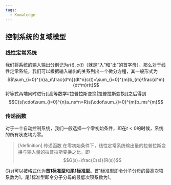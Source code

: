 ```yaml
---
tags:
  - Knowledge
---
```

## 控制系统的复域模型
### 线性定常系统
我们将系统的输入输出分别记为$r(t),c(t)$（就是“入”和“出”的首字母），那么对于线性定常系统，我们可以根据输入输出的关系列出一个微分方程，其一般形式为
$$\sum_{i=0}^{n}a_n\frac{d^n}{dt^n}c(t)=\sum_{i=0}^{m}b_{m}\frac{d^m}{dt^m}r(t)$$
将等式两端同时进行[[高等数学#拉普拉斯变换|拉普拉斯变换]]之后得到
$$C(s)\cdot\sum_{i=0}^{n}a_ns^n=R(s)\cdot\sum_{i=0}^{m}b_ms^{m}$$

### 传递函数
对于一个自动控制系统，我们一般选择一个零初始条件，即在$t<0$的时候，系统的所有状态均为零。

> [!definition] 传递函数
> 在零初始条件下，线性定常系统输出量的拉普拉斯变换与输入量的拉普拉斯变换之比，即
> $$G(s)=\frac{C(s)}{R(s)}$$

$G(s)$可以被格式化为**首1标准型**和**尾1标准型**。首1标准型即令分子分母的最高次项系数为1，尾1标准型即令分子分母的最低次项系数为1。
